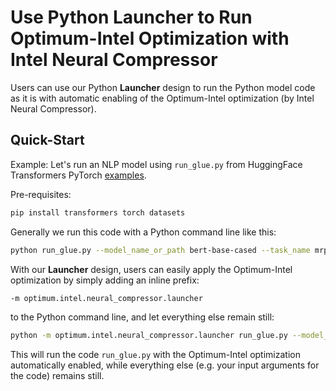 Use Python Launcher to Run Optimum-Intel Optimization with Intel Neural Compressor
=====

Users can use our Python **Launcher** design to run the Python model code as it is with automatic enabling of the Optimum-Intel optimization (by Intel Neural Compressor).

## Quick-Start

Example: Let's run an NLP model using ```run_glue.py``` from HuggingFace Transformers PyTorch [examples](https://github.com/huggingface/transformers/blob/v4.26-release/examples/pytorch/text-classification/run_glue.py).

Pre-requisites:
```bash
pip install transformers torch datasets
```

Generally we run this code with a Python command line like this:
```bash
python run_glue.py --model_name_or_path bert-base-cased --task_name mrpc --do_eval --output_dir result
```

With our **Launcher** design, users can easily apply the Optimum-Intel optimization by simply adding an inline prefix:
```bash
-m optimum.intel.neural_compressor.launcher
```
to the Python command line, and let everything else remain still:
```bash
python -m optimum.intel.neural_compressor.launcher run_glue.py --model_name_or_path bert-base-cased --task_name mrpc --do_eval --output_dir result
```

This will run the code ```run_glue.py``` with the Optimum-Intel optimization automatically enabled, while everything else (e.g. your input arguments for the code) remains still.
